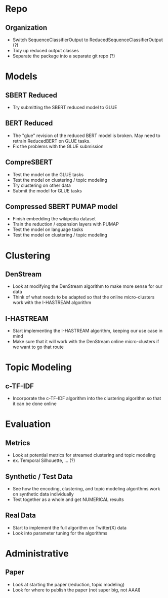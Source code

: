 # Repo
## Organization
* Switch SequenceClassifierOutput to ReducedSequenceClassifierOutput (?)
* Tidy up reduced output classes
* Separate the package into a separate git repo (?)

# Models
## SBERT Reduced
* Try submitting the SBERT reduced model to GLUE
## BERT Reduced
* The "glue" revision of the reduced BERT model is broken. May need to retrain ReducedBERT on GLUE tasks.
* Fix the problems with the GLUE submission
## CompreSBERT
* Test the model on the GLUE tasks
* Test the model on clustering / topic modeling
* Try clustering on other data
* Submit the model for GLUE tasks
## Compressed SBERT PUMAP model
* Finish embedding the wikipedia dataset
* Train the reduction / expansion layers with PUMAP
* Test the model on language tasks
* Test the model on clustering / topic modeling

# Clustering
## DenStream
* Look at modifying the DenStream algorithm to make more sense for our data
* Think of what needs to be adapted so that the online micro-clusters work with the I-HASTREAM algorithm
## I-HASTREAM
* Start implementing the I-HASTREAM algorithm, keeping our use case in mind
* Make sure that it will work with the DenStream online micro-clusters if we want to go that route

# Topic Modeling
## c-TF-IDF
* Incorporate the c-TF-IDF algorithm into the clustering algorithm so that it can be done online

# Evaluation
## Metrics
* Look at potential metrics for streamed clustering and topic modeling
* ex. Temporal Silhouette, ... (?)
## Synthetic / Test Data
* See how the encoding, clustering, and topic modeling algorithms work on synthetic data individually
* Test together as a whole and get NUMERICAL results
## Real Data
* Start to implement the full algorithm on Twitter(X) data
* Look into parameter tuning for the algorithms

# Administrative
## Paper
* Look at starting the paper (reduction, topic modeling)
* Look for where to publish the paper (not super big, not AAAI)

